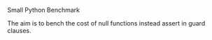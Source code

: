 Small Python Benchmark

The aim is to bench the cost of null functions instead assert in guard clauses.
